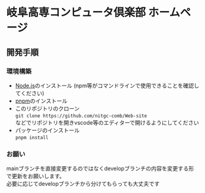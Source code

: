 # 岐阜高専コンピュータ倶楽部 ホームページ

## 開発手順

### 環境構築
- [Node.js](https://nodejs.org/ja)のインストール (npm等がコマンドラインで使用できることを確認してください)
- [pnpm](https://pnpm.io/ja/installation)のインストール
- このリポジトリのクローン  
`git clone https://github.com/nitgc-comb/Web-site`  
などでリポジトリを開きvscode等のエディターで開けるようにしてください
- パッケージのインストール  
`pnpm install`  

### お願い
mainブランチを直接変更するのではなくdevelopブランチの内容を変更する形で更新をお願いします。  
必要に応じてdevelopブランチから分けてもらっても大丈夫です
